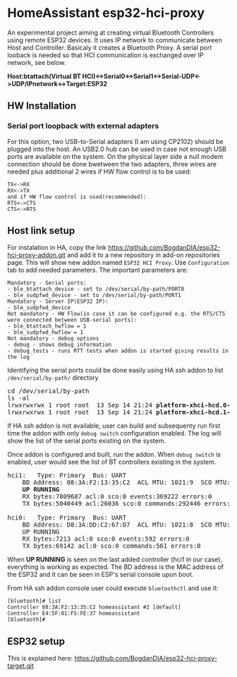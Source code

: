 # HomeAssistant esp32-hci-proxy 
An experimental project aiming at creating virtual Bluetooth Controllers using remote ESP32 devices. It uses IP network to communicate between Host and Controller. Basicaly it creates a Bluetooth Proxy. A serial port looback is needed so that HCI communication is exchanged over IP network, see below.  

<b>Host:btattach(Virtual BT HCI)<->Serial0<->Serial1<->Serial-UDP<->UDP/IPnetwork<->Target:ESP32</b>

## HW Installation
### Serial port loopback with external adapters
For this option, two USB-to-Serial adapters (I am using CP2102) should be plugged into the host. An USB2.0 hub can be used in case not enough USB ports are available on the system. On the physical layer side a null modem connection should be done bwetween the two adapters, three wires are needed plus additional 2 wires if HW flow control is to be used:
```
TX<->RX
RX<->TX
and if HW flow control is used(recommended):
RTS<->CTS
CTS<->RTS
```
## Host link setup 
For instalation in HA, copy the link https://github.com/BogdanDIA/esp32-hci-proxy-addon.git and add it to a new repository in add-on repositories page. This will show new addon named `ESP32 HCI Proxy`.
Use `Configuration` tab to add needed parameters. The important parameters are:
```
Mandatory - Serial ports:
- ble_btattach_device - set to /dev/serial/by-path/PORT0
- ble_sudpfwd_device - set to /dev/serial/by-path/PORT1
Mandatory - Server IP(ESP32 IP):
- ble_sudpfwd_device 
Not mandatory - HW Flow(in case it can be configured e.g. the RTS/CTS were connected between USB-serial ports):
- ble_btattach_hwflow = 1
- ble_sudpfwd_hwflow = 1
Not mandatory - debug options
- debug - shows debug information
- debug_tests - runs RTT tests when addon is started giving results in the log
```

Identifying the serial ports could be done easily using HA ssh addon to list `/dev/serial/by-path/` directory
<pre>
cd /dev/serial/by-path
ls -al
lrwxrwxrwx 1 root root  13 Sep 14 21:24 <b>platform-xhci-hcd.0-usb-0:2:1.0-port0</b> -> ../../ttyUSB0
lrwxrwxrwx 1 root root  13 Sep 14 21:24 <b>platform-xhci-hcd.1-usb-0:2:1.0-port0</b> -> ../../ttyUSB1
</pre>

If HA ssh addon is not available, user can build and subsequenty run first time the addon with only `debug switch` configuration enabled. The log will show the list of the serial ports existing on the system.

Once addon is configured and built, run the addon. When `debug switch` is enabled, user would see the list of BT controllers existing in the system.

<pre>
hci1:	Type: Primary  Bus: UART
	BD Address: 08:3A:F2:13:35:C2  ACL MTU: 1021:9  SCO MTU: 255:4
	<b>UP RUNNING</b>
	RX bytes:7809687 acl:0 sco:0 events:369222 errors:0
	TX bytes:5040449 acl:26036 sco:0 commands:292446 errors:0

hci0:	Type: Primary  Bus: UART
	BD Address: D8:3A:DD:C2:67:D7  ACL MTU: 1021:8  SCO MTU: 64:1
	UP RUNNING 
	RX bytes:7213 acl:0 sco:0 events:592 errors:0
	TX bytes:69142 acl:0 sco:0 commands:561 errors:0
</pre>
When <b>UP RUNNING</b> is seen on the last added controller (hci1 in our case), everything is working as expected. The BD address is the MAC address of the ESP32 and it can be seen in ESP's serial console upon boot.

From HA ssh addon console user could execute `bluetoothctl` and use it:
```
[bluetooth]# list
Controller 08:3A:F2:13:35:C2 homeassistant #2 [default]
Controller E4:5F:01:F5:FE:37 homeassistant 
[bluetooth]# 
```

## ESP32 setup 
This is explained here: https://github.com/BogdanDIA/esp32-hci-proxy-target.git
